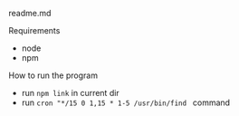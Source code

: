 readme.md

Requirements

- node
- npm

How to run the program

- run `npm link` in current dir
- run `cron "*/15 0 1,15 * 1-5 /usr/bin/find ` command
